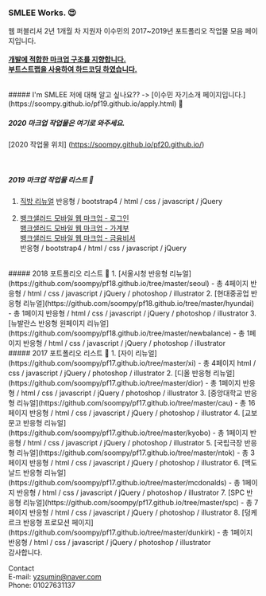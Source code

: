 
### SMLEE Works. 😍
웹 퍼블리셔 2년 1개월 차 지원자 이수민의 2017~2019년 포트폴리오 작업물 모음 페이지입니다.
<br><br>
<u><strong>개발에 적합한 마크업 구조를 지향합니다.<br>부트스트랩을 사용하여 하드코딩 하였습니다.</strong></u>

<br>
##### I'm SMLEE
저에 대해 알고 싶나요?? ->
[이수민 자기소개 페이지입니다.](https://soompy.github.io/pf19.github.io/apply.html) 🙂


<br>

##### 2020 마크업 작업물은 여기로 와주세요. <br>
[2020 작업물 위치] (https://soompy.github.io/pf20.github.io/)

<br>

##### 2019 마크업 작업물 리스트 💪
1. [직방 리뉴얼](https://soompy.github.io/pf19.github.io/zigbang.html)
  반응형 / bootstrap4 / html / css / javascript / jQuery
   
2. [뱅크샐러드 모바일 웹 마크업 - 로그인](https://soompy.github.io/pf19.github.io/banksal_sign_in.html)<br>
   [뱅크샐러드 모바일 웹 마크업 - 가계부](https://soompy.github.io/pf19.github.io/banksal_book.html)<br>
   [뱅크샐러드 모바일 웹 마크업 - 금융비서](https://soompy.github.io/pf19.github.io/banksal_advice.html)<br>
  반응형 / bootstrap4 / html / css / javascript / jQuery
  
<br>
##### 2018 포트폴리오 리스트 💪
1. [서울시청 반응형 리뉴얼](https://github.com/soompy/pf18.github.io/tree/master/seoul) - 총 4페이지
  반응형 / html / css / javascript / jQuery / photoshop / illustrator
2. [현대중공업 반응형 리뉴얼](https://github.com/soompy/pf18.github.io/tree/master/hyundai) - 총 1페이지
  반응형 / html / css / javascript / jQuery / photoshop / illustrator
3. [뉴발란스 반응형 원페이지 리뉴얼](https://github.com/soompy/pf18.github.io/tree/master/newbalance) - 총 1페이지
  반응형 / html / css / javascript / jQuery / photoshop / illustrator
  
<br>
##### 2017 포트폴리오 리스트 💪
1. [자이 리뉴얼](https://github.com/soompy/pf17.github.io/tree/master/xi) - 총 4페이지
  html / css / javascript / jQuery / photoshop / illustrator
2. [디올 반응형 리뉴얼](https://github.com/soompy/pf17.github.io/tree/master/dior) - 총 1페이지
  반응형 / html / css / javascript / jQuery / photoshop / illustrator
3. [중앙대학교 반응형 리뉴얼](https://github.com/soompy/pf17.github.io/tree/master/cau) - 총 16페이지
  반응형 / html / css / javascript / jQuery / photoshop / illustrator
4. [교보문고 반응형 리뉴얼](https://github.com/soompy/pf17.github.io/tree/master/kyobo) - 총 1페이지
  반응형 / html / css / javascript / jQuery / photoshop / illustrator  
5. [국립극장 반응형 리뉴얼](https://github.com/soompy/pf17.github.io/tree/master/ntok) - 총 3페이지
  반응형 / html / css / javascript / jQuery / photoshop / illustrator
6. [맥도날드 반응형 리뉴얼](https://github.com/soompy/pf17.github.io/tree/master/mcdonalds) - 총 1페이지
  반응형 / html / css / javascript / jQuery / photoshop / illustrator
7. [SPC 반응형 리뉴얼](https://github.com/soompy/pf17.github.io/tree/master/spc) - 총 7페이지
  반응형 / html / css / javascript / jQuery / photoshop / illustrator
8. [덩케르크 반응형 프로모션 페이지](https://github.com/soompy/pf17.github.io/tree/master/dunkirk) - 총 1페이지
  반응형 / html / css / javascript / jQuery / photoshop / illustrator   

  
<br>
감사합니다.

Contact<br>
E-mail: yzsumin@naver.com<br>
Phone: 01027631137

